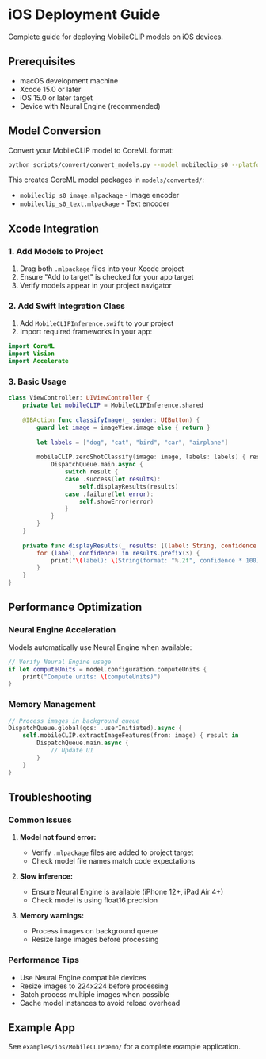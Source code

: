# iOS Deployment Guide

Complete guide for deploying MobileCLIP models on iOS devices.

## Prerequisites

- macOS development machine
- Xcode 15.0 or later
- iOS 15.0 or later target
- Device with Neural Engine (recommended)

## Model Conversion

Convert your MobileCLIP model to CoreML format:

```bash
python scripts/convert/convert_models.py --model mobileclip_s0 --platforms ios
```

This creates CoreML model packages in `models/converted/`:
- `mobileclip_s0_image.mlpackage` - Image encoder
- `mobileclip_s0_text.mlpackage` - Text encoder

## Xcode Integration

### 1. Add Models to Project

1. Drag both `.mlpackage` files into your Xcode project
2. Ensure "Add to target" is checked for your app target
3. Verify models appear in your project navigator

### 2. Add Swift Integration Class

1. Add `MobileCLIPInference.swift` to your project
2. Import required frameworks in your app:

```swift
import CoreML
import Vision
import Accelerate
```

### 3. Basic Usage

```swift
class ViewController: UIViewController {
    private let mobileCLIP = MobileCLIPInference.shared
    
    @IBAction func classifyImage(_ sender: UIButton) {
        guard let image = imageView.image else { return }
        
        let labels = ["dog", "cat", "bird", "car", "airplane"]
        
        mobileCLIP.zeroShotClassify(image: image, labels: labels) { result in
            DispatchQueue.main.async {
                switch result {
                case .success(let results):
                    self.displayResults(results)
                case .failure(let error):
                    self.showError(error)
                }
            }
        }
    }
    
    private func displayResults(_ results: [(label: String, confidence: Float)]) {
        for (label, confidence) in results.prefix(3) {
            print("\(label): \(String(format: "%.2f", confidence * 100))%")
        }
    }
}
```

## Performance Optimization

### Neural Engine Acceleration

Models automatically use Neural Engine when available:

```swift
// Verify Neural Engine usage
if let computeUnits = model.configuration.computeUnits {
    print("Compute units: \(computeUnits)")
}
```

### Memory Management

```swift
// Process images in background queue
DispatchQueue.global(qos: .userInitiated).async {
    self.mobileCLIP.extractImageFeatures(from: image) { result in
        DispatchQueue.main.async {
            // Update UI
        }
    }
}
```

## Troubleshooting

### Common Issues

1. **Model not found error:**
   - Verify `.mlpackage` files are added to project target
   - Check model file names match code expectations

2. **Slow inference:**
   - Ensure Neural Engine is available (iPhone 12+, iPad Air 4+)
   - Check model is using float16 precision

3. **Memory warnings:**
   - Process images on background queue
   - Resize large images before processing

### Performance Tips

- Use Neural Engine compatible devices
- Resize images to 224x224 before processing
- Batch process multiple images when possible
- Cache model instances to avoid reload overhead

## Example App

See `examples/ios/MobileCLIPDemo/` for a complete example application.
